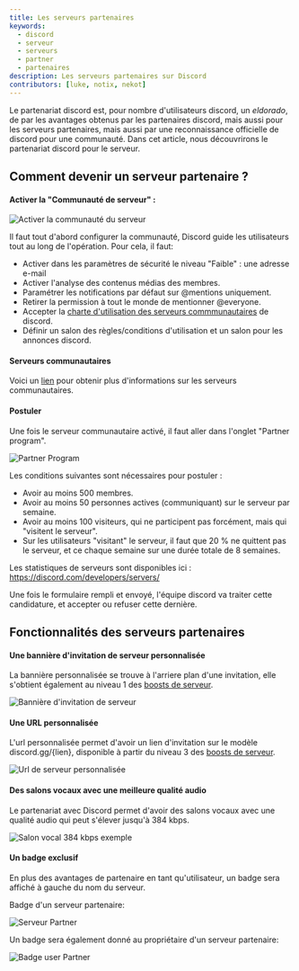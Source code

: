 ```yaml
---
title: Les serveurs partenaires
keywords:
  - discord
  - serveur
  - serveurs
  - partner
  - partenaires
description: Les serveurs partenaires sur Discord
contributors: [luke, notix, nekot]
---
```


Le partenariat discord est, pour nombre d'utilisateurs  discord, un _eldorado_, de par les avantages obtenus par les partenaires discord, mais aussi pour les serveurs partenaires, mais aussi par une reconnaissance officielle de discord pour une communauté. 
Dans cet article, nous découvrirons le partenariat discord pour le serveur.

## Comment devenir un serveur partenaire ?

#### Activer la "Communauté de serveur" :

 ![Activer la communauté du serveur](https://i.dfr.gg/y2u.png)
 
 Il faut tout d'abord configurer la communauté, Discord guide les utilisateurs tout au long de l'opération. 
 Pour cela, il faut:
 - Activer dans les paramètres de sécurité le niveau "Faible" : une adresse e-mail
 - Activer l'analyse des contenus médias des membres.
 - Paramétrer les notifications par défaut sur @mentions uniquement.
 - Retirer la permission à tout le monde de mentionner @everyone.
 - Accepter la [charte d'utilisation des serveurs commmunautaires](https://support.discord.com/hc/fr/articles/360035969312-Lignes-de-conduite-des-serveurs-communautaires) de discord.
 - Définir un salon des règles/conditions d'utilisation et un salon pour les annonces discord.
 
 #### Serveurs communautaires
 
 Voici un [lien](https://dfr.gg/wiki/programmes-communautaires/outils-communautaires/serveur-communautaire) pour obtenir plus d'informations sur les serveurs communautaires.
 
 #### Postuler
 Une fois le serveur communautaire activé, il faut aller dans l'onglet "Partner program".
 
 ![Partner Program](https://i.dfr.gg/86q.png)
 
 Les conditions suivantes sont nécessaires pour postuler :
 - Avoir au moins 500 membres.
 - Avoir au moins 50 personnes actives (communiquant) sur le serveur par semaine.
 - Avoir au moins 100 visiteurs, qui ne participent pas forcément, mais qui "visitent le serveur".
 - Sur les utilisateurs "visitant" le serveur, il faut que 20 % ne quittent pas le serveur, et ce chaque semaine sur une durée totale de 8 semaines.
 
 Les statistiques de serveurs sont disponibles ici : https://discord.com/developers/servers/
 
 Une fois le formulaire rempli et envoyé, l'équipe discord va traiter cette candidature, et accepter ou refuser cette dernière.
 
 ## Fonctionnalités des serveurs partenaires
 
 #### Une bannière d'invitation de serveur personnalisée 
 
La bannière personnalisée se trouve à l'arriere plan d'une invitation, elle s'obtient également au niveau 1 des [boosts de serveur](https://dfr.gg/nitro-jeux/boost-serveur/boost.md).

![Bannière d'invitation de serveur](https://i.dfr.gg/Y06.png)

#### Une URL personnalisée

L'url personnalisée permet d'avoir un lien d'invitation sur le modèle discord.gg/{lien}, disponible à partir du niveau 3 des [boosts de serveur](https://dfr.gg/nitro-jeux/boost-serveur/boost.md).

![Url de serveur personnalisée](https://i.dfr.gg/2w7.png)

#### Des salons vocaux avec une meilleure qualité audio

Le partenariat avec Discord permet d'avoir des salons vocaux avec une qualité audio qui peut s'élever jusqu'à 384 kbps.

![Salon vocal 384 kbps exemple](https://i.dfr.gg/xqm.png)

#### Un badge exclusif

En plus des avantages de partenaire en tant qu'utilisateur, un badge sera affiché à gauche du nom du serveur.

Badge d'un serveur partenaire:

![Serveur Partner](https://i.dfr.gg/4Z0.png)

Un badge sera également donné au propriétaire d'un serveur partenaire:

![Badge user Partner](https://i.dfr.gg/C0F.png)
